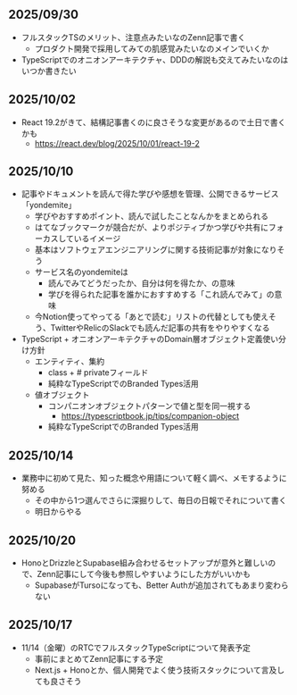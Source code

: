 ## 2025/09/30
- フルスタックTSのメリット、注意点みたいなのZenn記事で書く
	- プロダクト開発で採用してみての肌感覚みたいなのメインでいくか
- TypeScriptでのオニオンアーキテクチャ、DDDの解説も交えてみたいなのはいつか書きたい

## 2025/10/02
- React 19.2がきて、結構記事書くのに良さそうな変更があるので土日で書くかも
	- https://react.dev/blog/2025/10/01/react-19-2

## 2025/10/10
- 記事やドキュメントを読んで得た学びや感想を管理、公開できるサービス「yondemite」
	- 学びやおすすめポイント、読んで試したことなんかをまとめられる
	- はてなブックマークが競合だが、よりポジティブかつ学びや共有にフォーカスしているイメージ
	- 基本はソフトウェアエンジニアリングに関する技術記事が対象になりそう
	- サービス名のyondemiteは
		- 読んでみてどうだったか、自分は何を得たか、の意味
		- 学びを得られた記事を誰かにおすすめする「これ読んでみて」の意味
	- 今Notion使ってやってる「あとで読む」リストの代替としても使えそう、TwitterやRelicのSlackでも読んだ記事の共有をやりやすくなる
- TypeScript + オニオンアーキテクチャのDomain層オブジェクト定義使い分け方針
	- エンティティ、集約
		- class + # privateフィールド
		- 純粋なTypeScriptでのBranded Types活用
	- 値オブジェクト
		- コンパニオンオブジェクトパターンで値と型を同一視する
			- https://typescriptbook.jp/tips/companion-object
		- 純粋なTypeScriptでのBranded Types活用

## 2025/10/14
- 業務中に初めて見た、知った概念や用語について軽く調べ、メモするように努める
	- その中から1つ選んでさらに深掘りして、毎日の日報でそれについて書く
	- 明日からやる

## 2025/10/20
- HonoとDrizzleとSupabase組み合わせるセットアップが意外と難しいので、Zenn記事にして今後も参照しやすいようにした方がいいかも
	- SupabaseがTursoになっても、Better Authが追加されてもあまり変わらない

## 2025/10/17
- 11/14（金曜）のRTCでフルスタックTypeScriptについて発表予定
	- 事前にまとめてZenn記事にする予定
	- Next.js + Honoとか、個人開発でよく使う技術スタックについて言及しても良さそう